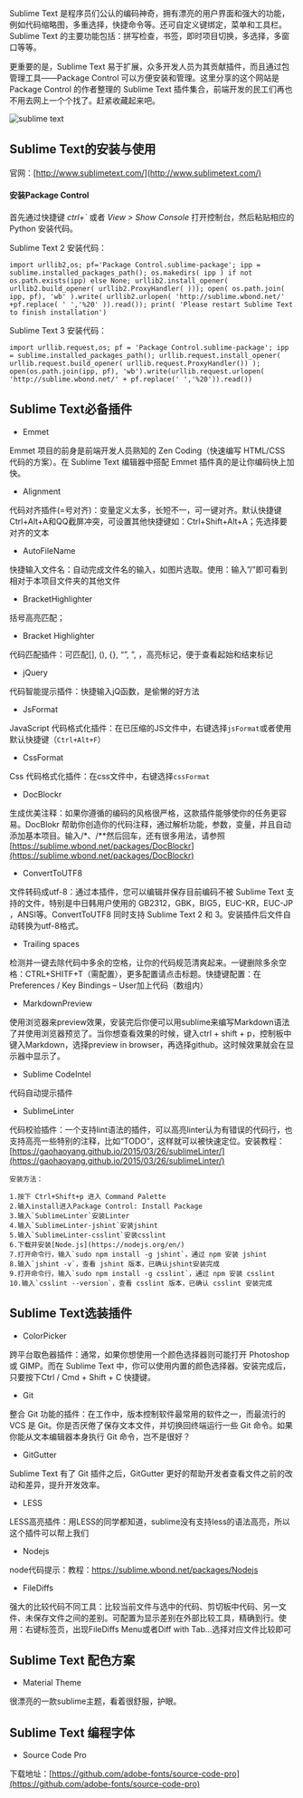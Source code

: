 Sublime Text 是程序员们公认的编码神奇，拥有漂亮的用户界面和强大的功能，例如代码缩略图，多重选择，快捷命令等。还可自定义键绑定，菜单和工具栏。Sublime Text 的主要功能包括：拼写检查，书签，即时项目切换，多选择，多窗口等等。

更重要的是，Sublime Text 易于扩展，众多开发人员为其贡献插件，而且通过包管理工具——Package Control 可以方便安装和管理。这里分享的这个网站是 Package Control 的作者整理的 Sublime Text 插件集合，前端开发的民工们再也不用去网上一个个找了。赶紧收藏起来吧。

![sublime text](http://images2015.cnblogs.com/blog/490251/201703/490251-20170330210458133-1567277629.jpg)

## Sublime Text的安装与使用

官网：[http://www.sublimetext.com/](http://www.sublimetext.com/)

#### 安装Package Control

首先通过快捷键 *ctrl+`*  或者 *View > Show Console* 打开控制台，然后粘贴相应的 Python 安装代码。

Sublime Text 2 安装代码：

	import urllib2,os; pf='Package Control.sublime-package'; ipp = sublime.installed_packages_path(); os.makedirs( ipp ) if not os.path.exists(ipp) else None; urllib2.install_opener( urllib2.build_opener( urllib2.ProxyHandler( ))); open( os.path.join( ipp, pf), 'wb' ).write( urllib2.urlopen( 'http://sublime.wbond.net/' +pf.replace( ' ','%20' )).read()); print( 'Please restart Sublime Text to finish installation')

Sublime Text 3 安装代码：

	import urllib.request,os; pf = 'Package Control.sublime-package'; ipp = sublime.installed_packages_path(); urllib.request.install_opener( urllib.request.build_opener( urllib.request.ProxyHandler()) ); open(os.path.join(ipp, pf), 'wb').write(urllib.request.urlopen( 'http://sublime.wbond.net/' + pf.replace(' ','%20')).read())

## Sublime Text必备插件

- Emmet

Emmet 项目的前身是前端开发人员熟知的 Zen Coding（快速编写 HTML/CSS 代码的方案）。在 Sublime Text 编辑器中搭配 Emmet 插件真的是让你编码快上加快。

- Alignment

代码对齐插件(=号对齐)：变量定义太多，长短不一，可一键对齐。默认快捷键Ctrl+Alt+A和QQ截屏冲突，可设置其他快捷键如：Ctrl+Shift+Alt+A；先选择要对齐的文本

- AutoFileName

快捷输入文件名：自动完成文件名的输入，如图片选取。使用：输入”/”即可看到相对于本项目文件夹的其他文件

- Bracket​Highlighter

括号高亮匹配；

- Bracket Highlighter

代码匹配插件：可匹配[], (), {}, “”, ”, <tag></tag>，高亮标记，便于查看起始和结束标记

- jQuery

代码智能提示插件：快捷输入jQ函数，是偷懒的好方法

- Js​Format

JavaScript 代码格式化插件：在已压缩的JS文件中，右键选择`jsFormat`或者使用默认快捷键（`Ctrl+Alt+F`）

- CssFormat

Css 代码格式化插件：在css文件中，右键选择`cssFormat`

- DocBlockr

生成优美注释：如果你遵循的编码的风格很严格，这款插件能够使你的任务更容易。DocBlokr 帮助你创造你的代码注释，通过解析功能，参数，变量，并且自动添加基本项目。输入/*、/**然后回车，还有很多用法，请参照[https://sublime.wbond.net/packages/DocBlockr](https://sublime.wbond.net/packages/DocBlockr)

- ConvertToUTF8

文件转码成utf-8：通过本插件，您可以编辑并保存目前编码不被 Sublime Text 支持的文件，特别是中日韩用户使用的 GB2312，GBK，BIG5，EUC-KR，EUC-JP ，ANSI等。ConvertToUTF8 同时支持 Sublime Text 2 和 3。安装插件后文件自动转换为utf-8格式。

- Trailing spaces

检测并一键去除代码中多余的空格，让你的代码规范清爽起来。一键删除多余空格：CTRL+SHITF+T（需配置），更多配置请点击标题。快捷键配置：在Preferences / Key Bindings – User加上代码（数组内）

- MarkdownPreview

使用浏览器来preview效果，安装完后你便可以用sublime来编写Markdown语法了并使用浏览器预览了。当你想查看效果的时候，键入ctrl + shift + p，控制板中键入Markdown，选择preview in browser，再选择github。这时候效果就会在显示器中显示了。

- Sublime CodeIntel

代码自动提示插件

- Sublime​Linter

代码校验插件：一个支持lint语法的插件，可以高亮linter认为有错误的代码行，也支持高亮一些特别的注释，比如“TODO”，这样就可以被快速定位。安装教程：[https://gaohaoyang.github.io/2015/03/26/sublimeLinter/](https://gaohaoyang.github.io/2015/03/26/sublimeLinter/)

	安装方法：

	1.按下 Ctrl+Shift+p 进入 Command Palette
	2.输入install进入Package Control: Install Package
	3.输入`SublimeLinter`安装Linter
	4.输入`SublimeLinter-jshint`安装jshint
	5.输入`SublimeLinter-csslint`安装csslint
	6.下载并安装[Node.js](https://nodejs.org/en/)
	7.打开命令行，输入`sudo npm install -g jshint`，通过 npm 安装 jshint
	8.输入`jshint -v`，查看 jshint 版本，已确认jshint安装完成
	9.打开命令行，输入`sudo npm install -g csslint`，通过 npm 安装 csslint
	10.输入`csslint --version`，查看 csslint 版本，已确认 csslint 安装完成


## Sublime Text选装插件

- Color​Picker

跨平台取色器插件：通常，如果你想使用一个颜色选择器则可能打开 Photoshop 或 GIMP。而在 Sublime Text 中，你可以使用内置的颜色选择器。安装完成后，只要按下Ctrl / Cmd + Shift + C 快捷键。

- Git

整合 Git 功能的插件：在工作中，版本控制软件最常用的软件之一，而最流行的 VCS 是 Git。你是否厌倦了保存文本文件，并切换回终端运行一些 Git 命令。如果你能从文本编辑器本身执行 Git 命令，岂不是很好？

- GitGutter

Sublime Text 有了 Git 插件之后，GitGutter 更好的帮助开发者查看文件之前的改动和差异，提升开发效率。

- LESS

LESS高亮插件：用LESS的同学都知道，sublime没有支持less的语法高亮，所以这个插件可以帮上我们

- Nodejs

node代码提示：教程：https://sublime.wbond.net/packages/Nodejs

- FileDiffs

强大的比较代码不同工具：比较当前文件与选中的代码、剪切板中代码、另一文件、未保存文件之间的差别。可配置为显示差别在外部比较工具，精确到行。使用：右键标签页，出现FileDiffs Menu或者Diff with Tab…选择对应文件比较即可

## Sublime Text 配色方案

- Material Theme

很漂亮的一款sublime主题，看着很舒服，护眼。

## Sublime Text 编程字体

- Source Code Pro

下载地址：[https://github.com/adobe-fonts/source-code-pro](https://github.com/adobe-fonts/source-code-pro)